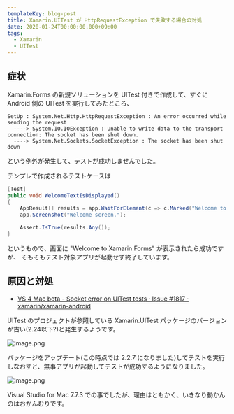 ```yaml
---
templateKey: blog-post
title: Xamarin.UITest が HttpRequestException で失敗する場合の対処
date: 2020-01-24T00:00:00.000+09:00
tags:
  - Xamarin
  - UITest
---
```

## 症状

Xamarin.Forms の新規ソリューションを UITest 付きで作成して、すぐに Android 側の UITest を実行してみたところ、
<!--more-->

```
SetUp : System.Net.Http.HttpRequestException : An error occurred while sending the request
  ----> System.IO.IOException : Unable to write data to the transport connection: The socket has been shut down.
  ----> System.Net.Sockets.SocketException : The socket has been shut down
```

という例外が発生して、テストが成功しませんでした。

テンプレで作成されるテストケースは

```csharp
[Test]
public void WelcomeTextIsDisplayed()
{
    AppResult[] results = app.WaitForElement(c => c.Marked("Welcome to Xamarin.Forms!"));
    app.Screenshot("Welcome screen.");

    Assert.IsTrue(results.Any());
}
```

というもので、画面に "Welcome to Xamarin.Forms" が表示されたら成功ですが、
そもそもテスト対象アプリが起動せず終了しています。

## 原因と対処

* [VS 4 Mac beta - Socket error on UITest tests · Issue #1817 · xamarin/xamarin-android](https://github.com/xamarin/xamarin-android/issues/1817)

UITest のプロジェクトが参照している Xamarin.UITest パッケージのバージョンが古い(2.24以下?)と発生するようです。

![image.png](https://qiita-image-store.s3.amazonaws.com/0/8227/024bc5c7-2ad4-2258-e06b-1fc5a4aa85ec.png)

パッケージをアップデート(この時点では 2.2.7 になりました)してテストを実行しなおすと、無事アプリが起動してテストが成功するようになりました。

![image.png](https://qiita-image-store.s3.amazonaws.com/0/8227/9bf64824-8c99-0aed-d08e-baab4c2fe9eb.png)

Visual Studio for Mac 7.7.3 での事でしたが、理由はともかく、いきなり動かんのはおかんむりです。
